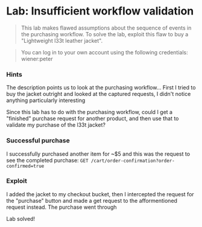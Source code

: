 # Lab: Insufficient workflow validation

>This lab makes flawed assumptions about the sequence of events in the purchasing workflow. To solve the lab, exploit this flaw to buy a "Lightweight l33t leather jacket".

>You can log in to your own account using the following credentials: wiener:peter


### Hints
The description points us to look at the purchasing workflow... First I tried to buy the jacket outright and looked at the captured requests, I didn't notice anything particularly interesting

Since this lab has to do with the purchasing workflow, could I get a "finished" purchase request for another product, and then use that to validate my purchase of the l33t jacket?

### Successful purchase
I successfully purchased another item for ~$5 and this was the request to see the completed purchase: `GET /cart/order-confirmation?order-confirmed=true `

### Exploit
I added the jacket to my checkout bucket, then I intercepted the request for the "purchase" button and made a get request to the afformentioned request instead. The purchase went through

Lab solved!